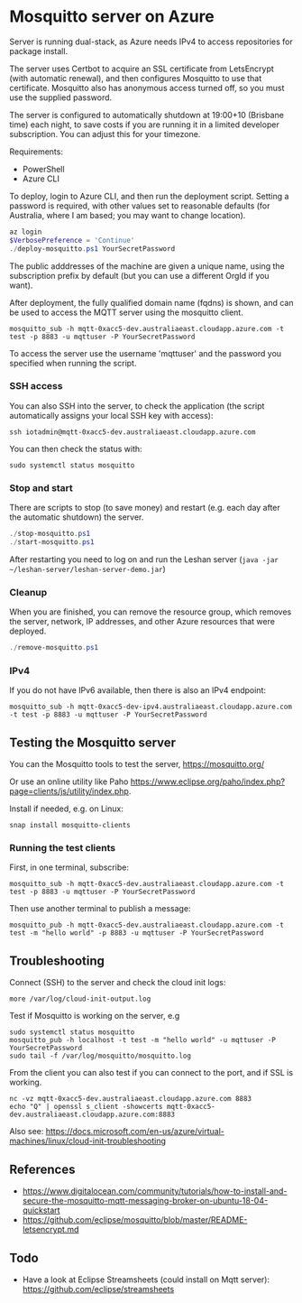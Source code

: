 Mosquitto server on Azure
=========================

Server is running dual-stack, as Azure needs IPv4 to access repositories for package install.

The server uses Certbot to acquire an SSL certificate from LetsEncrypt (with automatic renewal), and then configures Mosquitto to
use that certificate. Mosquitto also has anonymous access turned off, so you must use the supplied password.

The server is configured to automatically shutdown at 19:00+10 (Brisbane time) each night, to save costs if you are running it
in a limited developer subscription. You can adjust this for your timezone.

Requirements:
* PowerShell
* Azure CLI

To deploy, login to Azure CLI, and then run the deployment script. Setting a password is required, with other values set to
reasonable defaults (for Australia, where I am based; you may want to change location).

```powershell
az login
$VerbosePreference = 'Continue'
./deploy-mosquitto.ps1 YourSecretPassword
```

The public adddresses of the machine are given a unique name, using the subscription prefix by default (but you can use a different OrgId if you want).

After deployment, the fully qualified domain name (fqdns) is shown, and can be used to access the MQTT server using the mosquitto client.

```shell
mosquitto_sub -h mqtt-0xacc5-dev.australiaeast.cloudapp.azure.com -t test -p 8883 -u mqttuser -P YourSecretPassword
```

To access the server use the username 'mqttuser' and the password you specified when running the script.

### SSH access

You can also SSH into the server, to check the application (the script automatically assigns your local SSH key with access):

```
ssh iotadmin@mqtt-0xacc5-dev.australiaeast.cloudapp.azure.com
```

You can then check the status with:

```
sudo systemctl status mosquitto
```

### Stop and start

There are scripts to stop (to save money) and restart (e.g. each day after the automatic shutdown) the server.

```powershell
./stop-mosquitto.ps1
./start-mosquitto.ps1
```

After restarting you need to log on and run the Leshan server (`java -jar ~/leshan-server/leshan-server-demo.jar`)

### Cleanup

When you are finished, you can remove the resource group, which removes the server, network, IP addresses, and other Azure resources
that were deployed.

```powershell
./remove-mosquitto.ps1
```

### IPv4

If you do not have IPv6 available, then there is also an IPv4 endpoint:

```shell
mosquitto_sub -h mqtt-0xacc5-dev-ipv4.australiaeast.cloudapp.azure.com -t test -p 8883 -u mqttuser -P YourSecretPassword
```

Testing the Mosquitto server
----------------------------

You can the Mosquitto tools to test the server, https://mosquitto.org/

Or use an online utility like Paho https://www.eclipse.org/paho/index.php?page=clients/js/utility/index.php.

Install if needed, e.g. on Linux:

```
snap install mosquitto-clients
```

### Running the test clients

First, in one terminal, subscribe:

```
mosquitto_sub -h mqtt-0xacc5-dev.australiaeast.cloudapp.azure.com -t test -p 8883 -u mqttuser -P YourSecretPassword
```

Then use another terminal to publish a message:

```
mosquitto_pub -h mqtt-0xacc5-dev.australiaeast.cloudapp.azure.com -t test -m "hello world" -p 8883 -u mqttuser -P YourSecretPassword
```


Troubleshooting
---------------

Connect (SSH) to the server and check the cloud init logs:

```shell
more /var/log/cloud-init-output.log
```

Test if Mosquitto is working on the server, e.g

```shell
sudo systemctl status mosquitto
mosquitto_pub -h localhost -t test -m "hello world" -u mqttuser -P YourSecretPassword
sudo tail -f /var/log/mosquitto/mosquitto.log
```

From the client you can also test if you can connect to the port, and if SSL is working.

```shell
nc -vz mqtt-0xacc5-dev.australiaeast.cloudapp.azure.com 8883
echo "Q" | openssl s_client -showcerts mqtt-0xacc5-dev.australiaeast.cloudapp.azure.com:8883
```

Also see: https://docs.microsoft.com/en-us/azure/virtual-machines/linux/cloud-init-troubleshooting


References
----------

* https://www.digitalocean.com/community/tutorials/how-to-install-and-secure-the-mosquitto-mqtt-messaging-broker-on-ubuntu-18-04-quickstart
* https://github.com/eclipse/mosquitto/blob/master/README-letsencrypt.md


Todo
----

* Have a look at Eclipse Streamsheets (could install on Mqtt server): https://github.com/eclipse/streamsheets
